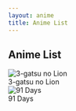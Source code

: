 ```yaml
---
layout: anime
title: Anime List
---
```


## Anime List

<div class="anime-gallery">
  <article class="anime-card">
    <div class="anime-card__image-wrapper">
      <img class="anime-card__image" src="https://img.animeunity.so/anime/bx21366-qp94AxKx6ZaM.jpg" alt="3-gatsu no Lion" />
    </div>
    <span class="anime-card__title">3-gatsu no Lion</span>
  </article>
  <article class="anime-card">
    <div class="anime-card__image-wrapper">
      <img class="anime-card__image" src="https://img.animeunity.so/anime/bx21711-RVlLD3BOAzzV.png" alt="91 Days" />
    </div>
    <span class="anime-card__title">91 Days</span>
  </article>
</div>

